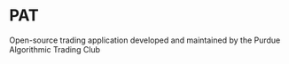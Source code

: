 # PAT
Open-source trading application developed and maintained by the Purdue Algorithmic Trading Club
